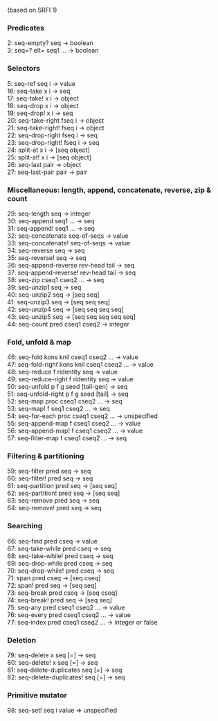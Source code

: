 (based on SRFI 1)

### Predicates

2: seq-empty?  seq -> boolean  
3: seq=? elt= seq1 ... -> boolean

### Selectors

5: seq-ref seq i -> value   
16: seq-take x i -> seq  
17: seq-take! x i -> object  
18: seq-drop x i -> object  
19: seq-drop! x i -> seq  
20: seq-take-right fseq i -> object  
21: seq-take-right! fseq i -> object  
22: seq-drop-right fseq i -> seq  
23: seq-drop-right! fseq i -> seq  
24: split-at  x i -> [seq object]  
25: split-at! x i -> [seq object]  
26: seq-last pair -> object  
27: seq-last-pair pair -> pair

### Miscellaneous: length, append, concatenate, reverse, zip & count

29: seq-length  seq -> integer  
30: seq-append  seq1 ... -> seq  
31: seq-append! seq1 ... -> seq  
32: seq-concatenate  seq-of-seqs -> value  
33: seq-concatenate! seq-of-seqs -> value  
34: seq-reverse  seq -> seq  
35: seq-reverse! seq -> seq  
36: seq-append-reverse  rev-head tail -> seq  
37: seq-append-reverse! rev-head tail -> seq  
38: seq-zip cseq1 cseq2 ... -> seq  
39: seq-unzip1 seq -> seq  
40: seq-unzip2 seq -> [seq seq]  
41: seq-unzip3 seq -> [seq seq seq]  
42: seq-unzip4 seq -> [seq seq seq seq]  
43: seq-unzip5 seq -> [seq seq seq seq seq]  
44: seq-count pred cseq1 cseq2 -> integer

### Fold, unfold & map

46: seq-fold kons knil cseq1 cseq2 ... -> value  
47: seq-fold-right kons knil cseq1 cseq2 ... -> value  
48: seq-reduce f ridentity seq -> value  
49: seq-reduce-right f ridentity seq -> value  
50: seq-unfold p f g seed [tail-gen] -> seq  
51: seq-unfold-right p f g seed [tail] -> seq  
52: seq-map proc cseq1 cseq2 ... -> seq  
53: seq-map! f seq1 cseq2 ... -> seq  
54: seq-for-each proc cseq1 cseq2 ... -> unspecified  
55: seq-append-map  f cseq1 cseq2 ... -> value  
56: seq-append-map! f cseq1 cseq2 ... -> value  
57: seq-filter-map f cseq1 cseq2 ... -> seq

### Filtering & partitioning

59: seq-filter pred seq -> seq  
60: seq-filter!    pred seq -> seq  
61: seq-partition pred seq -> [seq seq]  
62: seq-partition! pred seq -> [seq seq]  
63: seq-remove pred seq -> seq  
64: seq-remove!    pred seq -> seq

### Searching

66: seq-find pred cseq -> value  
67: seq-take-while  pred cseq -> seq  
68: seq-take-while! pred cseq -> seq  
69: seq-drop-while pred cseq -> seq  
70: seq-drop-while! pred cseq -> seq  
71: span   pred cseq -> [seq cseq]  
72: span!  pred seq  -> [seq seq]  
73: seq-break  pred cseq -> [seq cseq]  
74: seq-break! pred seq  -> [seq seq]  
75: seq-any pred cseq1 cseq2 ... -> value  
76: seq-every pred cseq1 cseq2 ... -> value  
77: seq-index pred cseq1 cseq2 ... -> integer or false

### Deletion

79: seq-delete  x seq [=] -> seq  
80: seq-delete! x seq [=] -> seq  
81: seq-delete-duplicates  seq [=] -> seq  
82: seq-delete-duplicates! seq [=] -> seq

### Primitive mutator

98: seq-set! seq i value => unspecified

